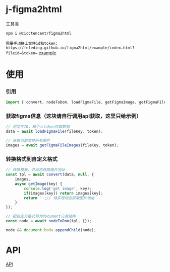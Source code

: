 # j-figma2html
工具类

```bash
npm i @cicctencent/figma2html
```

`需要手动拼上文件id和token: https://fefeding.github.io/figma2html/example/index.html?fileid=&token=`
[example](https://fefeding.github.io/figma2html/example/index.html)

# 使用
### 引用
```js
import { convert, nodeToDom, loadFigmaFile, getFigmaImage, getFigmaFileImages } from "@cicctencent/figma2html";
```

### 获取figma信息（这块请自行调用api获取，这里只给示例）
```js
// 用文件ID，和个人token拉取数据
data = await loadFigmaFile(fileKey, token);
```

```js
// 获取当前文件所有图片
images = await getFigmaFileImages(fileKey, token);
```
### 转换格式到自定义格式
```js
// 转换模板，并动态获取图片地址
const tpl = await convert(data, null, {
    images,
    async getImage(key) {
        console.log('get image', key);
        if(images[key]) return images[key];
        return '';// 待实现动态获取图片地址
    }
});
```
```js
// 把自定义格式转为document元素结构
const node = await nodeToDom(tpl, {});

node && document.body.appendChild(node);
```
# API
[API](docs/api/index.md)
